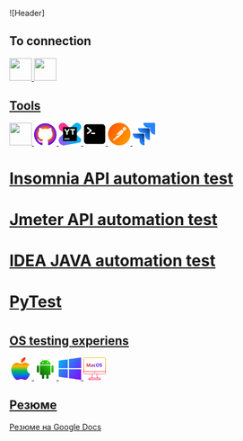 ![Header]
## To connection 
  <a rel="nofollow noopener noreferrer" href="https://t.me/evanovnew" target="_blank"><img src="https://i.ibb.co/F6jHYT3/Telegram-Negative.png" width="40" height="40" />
      <a rel="nofollow noopener noreferrer" href="https://www.linkedin.com/in/ivan-iksanov-765794229/" target="_blank"><img src="https://i.ibb.co/HPSdq9Z/Linked-In-Negative.png" width="40" height="40" />


## Tools
<a rel="nofollow noopener noreferrer" href="https://www.linkedin.com" target="_blank"><img src="https://i.ibb.co/xLRbLjp/Figma-Negative.png" width="40" height="40" /> 
<a rel="nofollow noopener noreferrer" href="https://www.linkedin.com" target="_blank"><img src="https://github.com/IvanIksanov/ivaniksanov/blob/main/Github%20-%20Negative.png" width="40" height="40" />
<a rel="nofollow noopener noreferrer" href="https://www.linkedin.com" target="_blank"><img src="https://github.com/IvanIksanov/ivaniksanov/blob/main/YouTrack_Icon.png" width="40" height="40" />
<a rel="nofollow noopener noreferrer" href="https://www.linkedin.com/in/ivan-iksanov-765794229/" target="_blank"><img src="https://github.com/IvanIksanov/ivaniksanov/blob/main/Frame-2.png" width="40" height="40" /> <a rel="nofollow noopener noreferrer" href="https://www.linkedin.com/in/ivan-iksanov-765794229/" target="_blank"><img src="https://github.com/IvanIksanov/ivaniksanov/blob/main/Frame-4.png" width="40" height="40" /> <a rel="nofollow noopener noreferrer" href="https://www.linkedin.com/in/ivan-iksanov-765794229/" target="_blank"><img src="https://github.com/IvanIksanov/ivaniksanov/blob/main/Jira.png" width="40" height="40" />
# Insomnia API automation test
# Jmeter API automation test
# IDEA JAVA automation test
# PyTest
# 


## OS testing experiens
<a rel="nofollow noopener noreferrer" href="https://www.linkedin.com/in/ivan-iksanov-765794229/" target="_blank"><img src="https://github.com/IvanIksanov/ivaniksanov/blob/main/Apple%20-%20Negative.png" width="40" height="40" /> <a rel="nofollow noopener noreferrer" href="https://www.linkedin.com/in/ivan-iksanov-765794229/" target="_blank"><img src="https://github.com/IvanIksanov/ivaniksanov/blob/main/Android%20-%20Negative.png" width="40" height="40" /> <a rel="nofollow noopener noreferrer" href="https://www.linkedin.com/in/ivan-iksanov-765794229/" target="_blank"><img src="https://github.com/IvanIksanov/ivaniksanov/blob/main/Group.png" width="40" height="40" /> <a rel="nofollow noopener noreferrer" href="https://www.linkedin.com/in/ivan-iksanov-765794229/" target="_blank"><img src="https://github.com/IvanIksanov/ivaniksanov/blob/main/Frame-5.png" width="40" height="40" />
 
## Резюме
  
[Резюме на Google Docs](https://docs.google.com/document/d/1HRhtAmWjqkDpU7Tl_bUSwl8JZkZJrTy3cRrkINeLbnQ/edit?usp=sharing)
